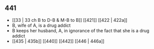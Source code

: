 ## 441
- [[33 | 33 ch B to D-B &amp; M-B to B]] [[421]] [[422 | 422a]] 
- B, wife of A, is a drug addict
- B keeps her husband, A, in ignorance of the fact that she is a drug addict
- [[435 | 435b]] [[440]] [[442]] [[446 | 446a]] 


